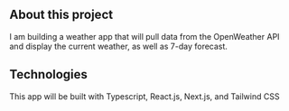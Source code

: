 ## About this project
I am building a weather app that will pull data from the OpenWeather API and display the current weather, as well as 7-day forecast.

## Technologies
This app will be built with Typescript, React.js, Next.js, and Tailwind CSS
